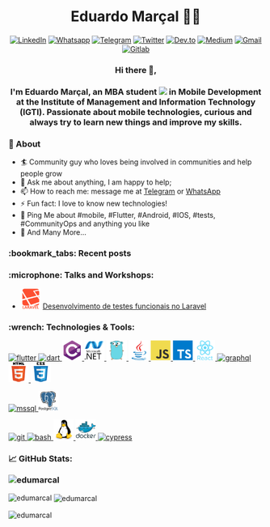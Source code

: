 <h1 align="center">Eduardo Marçal 👨‍💻 </h1>

<p align="center">
    <a href="https://www.linkedin.com/in/eduardomarcaloliveira" target="blank"><img align="center" src="https://img.shields.io/badge/LinkedIn-0077B5?style=for-the-badge&logo=linkedin&logoColor=white" alt="LinkedIn"/></a>
    <a href="https://wa.me/5584991632045" target="blank"><img align="center" src="https://img.shields.io/badge/WhatsApp-25D366?style=for-the-badge&logo=whatsapp&logoColor=white" alt="Whatsapp"/></a>
    <a href="https://t.me/edumarcal" target="blank"><img align="center" src="https://img.shields.io/badge/Telegram-2CA5E0?style=for-the-badge&logo=telegram&logoColor=white" alt="Telegram"/></a>
    <a href="https://twitter.com/edumarcalnet" target="blank"><img align="center" src="https://img.shields.io/badge/Twitter-1DA1F2?style=for-the-badge&logo=twitter&logoColor=white" alt="Twitter"/></a>
    <a href="https://dev.to/edumarcal" target="blank"><img align="center" src="https://img.shields.io/badge/dev.to-0A0A0A?style=for-the-badge&logo=dev.to&logoColor=white" alt="Dev.to"/></a>
    <a href="https://medium.com/@edumarcalnet" target="blank"><img align="center" src="https://img.shields.io/badge/Medium-12100E?style=for-the-badge&logo=medium&logoColor=white" alt="Medium"/></a>
    <a href="mailto:edumarcalnet@gmail.com" target="blank"><img align="center" src="https://img.shields.io/badge/Gmail-D14836?style=for-the-badge&logo=gmail&logoColor=white" alt="Gmail"/></a>
    <a href="https://gitlab.com/edumarcal" target="blank"><img align="center" src="https://img.shields.io/badge/GitLab-330F63?style=for-the-badge&logo=gitlab&logoColor=white" alt="Gitlab"/></a>
</p>

<h3 align="center">Hi there 👋,</h3>
<h3 align="center">I'm Eduardo Marçal, an MBA student <img src="https://media.giphy.com/media/WUlplcMpOCEmTGBtBW/giphy.gif" width="30"> in Mobile Development at the Institute of Management and Information Technology (IGTI). Passionate about mobile technologies, curious and always try to learn new things and improve my skills.</h3>

<h3 align="left">🧐 About</h3>

- 🏄‍ Community guy who loves being involved in communities and help people grow
- 💬 Ask me about anything, I am happy to help;
- 📫 How to reach me: message me at [Telegram](https://t.me/edumarcal) or [WhatsApp](https://wa.me/5584991632045)
- ⚡ Fun fact: I love to know new technologies!
- 💬 Ping Me about #mobile, #Flutter, #Android, #IOS, #tests, #CommunityOps and anything you like
- 👯 And Many More...

<h3 align="left">:bookmark_tabs: Recent posts</h3>
<!-- BLOG-POST-LIST:START -->
<!-- BLOG-POST-LIST:END -->

<h3 align="left">:microphone: Talks and Workshops:</h3>

<ul>
    <li>
        <img src="https://raw.githubusercontent.com/devicons/devicon/master/icons/laravel/laravel-plain-wordmark.svg" width="40" height="40"/> 
        <a href="https://drive.google.com/file/d/1oZrB3Ya89C_6x6jJj9ARpdafsedRTII8/view" target="_blank" alt="Desenvolvimento de testes funcionais no Laravel">Desenvolvimento de testes funcionais no Laravel</a>
    </li>
</ul>

<h3 align="left">:wrench: Technologies & Tools:</h3>
<p align="left">
 <a href="https://flutter.dev" target="_blank"> <img src="https://www.vectorlogo.zone/logos/flutterio/flutterio-icon.svg" alt="flutter" width="40" height="40"/> </a> <a href="https://dart.dev" target="_blank"> <img src="https://www.vectorlogo.zone/logos/dartlang/dartlang-icon.svg" alt="dart" width="40" height="40"/> </a> <a href="https://www.w3schools.com/cs/" target="_blank"> <img src="https://raw.githubusercontent.com/devicons/devicon/master/icons/csharp/csharp-original.svg" alt="csharp" width="40" height="40"/> </a> <a href="https://dotnet.microsoft.com/" target="_blank"> <img src="https://raw.githubusercontent.com/devicons/devicon/master/icons/dot-net/dot-net-original-wordmark.svg" alt="dotnet" width="40" height="40"/> </a>  <a href="https://golang.org" target="_blank"> <img src="https://raw.githubusercontent.com/devicons/devicon/master/icons/go/go-original.svg" alt="go" width="40" height="40"/> </a> <a href="https://www.java.com" target="_blank"> <img src="https://raw.githubusercontent.com/devicons/devicon/master/icons/java/java-original.svg" alt="java" width="40" height="40"/> </a> <a href="https://developer.mozilla.org/en-US/docs/Web/JavaScript" target="_blank"> <img src="https://raw.githubusercontent.com/devicons/devicon/master/icons/javascript/javascript-original.svg" alt="javascript" width="40" height="40"/> </a> <a href="https://www.typescriptlang.org/" target="_blank"> <img src="https://raw.githubusercontent.com/devicons/devicon/master/icons/typescript/typescript-original.svg" alt="typescript" width="40" height="40"/> </a> <a href="https://reactjs.org/" target="_blank"> <img src="https://raw.githubusercontent.com/devicons/devicon/master/icons/react/react-original-wordmark.svg" alt="react" width="40" height="40"/> </a> <a href="https://graphql.org" target="_blank"> <img src="https://www.vectorlogo.zone/logos/graphql/graphql-icon.svg" alt="graphql" width="40" height="40"/> </a> <a href="https://www.w3.org/html/" target="_blank"> <img src="https://raw.githubusercontent.com/devicons/devicon/master/icons/html5/html5-original-wordmark.svg" alt="html5" width="40" height="40"/> </a> <a href="https://www.w3schools.com/css/" target="_blank"> <img src="https://raw.githubusercontent.com/devicons/devicon/master/icons/css3/css3-original-wordmark.svg" alt="css3" width="40" height="40"/> </a>
</p>
<p align="left">
</a> <a href="https://www.microsoft.com/en-us/sql-server" target="_blank"> <img src="https://cdn.worldvectorlogo.com/logos/microsoft-sql-server.svg" alt="mssql" width="40" height="40"/> </a> <a href="https://www.postgresql.org" target="_blank"> <img src="https://raw.githubusercontent.com/devicons/devicon/master/icons/postgresql/postgresql-original-wordmark.svg" alt="postgresql" width="40" height="40"/> </a> 
</p>
<p align="left">
<a href="https://git-scm.com/" target="_blank"> <img src="https://www.vectorlogo.zone/logos/git-scm/git-scm-icon.svg" alt="git" width="40" height="40"/> </a> <a href="https://www.gnu.org/software/bash/" target="_blank"> <img src="https://www.vectorlogo.zone/logos/gnu_bash/gnu_bash-icon.svg" alt="bash" width="40" height="40"/> </a> <a href="https://www.linux.org/" target="_blank"> <img src="https://raw.githubusercontent.com/devicons/devicon/master/icons/linux/linux-original.svg" alt="linux" width="40" height="40"/> </a> <a href="https://www.docker.com/" target="_blank"> <img src="https://raw.githubusercontent.com/devicons/devicon/master/icons/docker/docker-original-wordmark.svg" alt="docker" width="40" height="40"/> </a> <a href="https://www.cypress.io" target="_blank"> <img src="https://raw.githubusercontent.com/simple-icons/simple-icons/6e46ec1fc23b60c8fd0d2f2ff46db82e16dbd75f/icons/cypress.svg" alt="cypress" width="40" height="40"/> </a>
</p>

<h3 align="left">&#x1f4c8; GitHub Stats: <p align="left"> <img src="https://komarev.com/ghpvc/?username=edumarcal&label=Profile%20views&color=0e75b6&style=flat" alt="edumarcal" /> </p></h3>
<p><img align="left" src="https://github-readme-stats.vercel.app/api/top-langs?username=edumarcal&show_icons=true&locale=en&layout=compact" alt="edumarcal" /></p>

<p>&nbsp;<img align="center" src="https://github-readme-stats.vercel.app/api?username=edumarcal&show_icons=true&locale=en" alt="edumarcal" /></p>

<p><img align="center" src="https://github-readme-streak-stats.herokuapp.com/?user=edumarcal&" alt="edumarcal" /></p>
